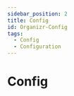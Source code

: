 ```yaml
---
sidebar_position: 2
title: Config
id: Organizr-Config
tags:
  - Config
  - Configuration
---
```


# Config
